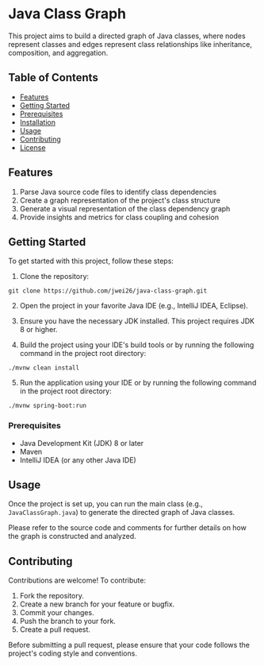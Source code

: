 # Java Class Graph

This project aims to build a directed graph of Java classes, where nodes represent classes and edges represent class relationships like inheritance, composition, and aggregation.

## Table of Contents
- [Features](#Features)
- [Getting Started](#getting-started)
- [Prerequisites](#prerequisites)
- [Installation](#installation)
- [Usage](#usage)
- [Contributing](#contributing)
- [License](#license)

## Features

1.  Parse Java source code files to identify class dependencies
2.  Create a graph representation of the project's class structure
3.  Generate a visual representation of the class dependency graph
4.  Provide insights and metrics for class coupling and cohesion

## Getting Started

To get started with this project, follow these steps:

1. Clone the repository:

```
git clone https://github.com/jwei26/java-class-graph.git
```

2. Open the project in your favorite Java IDE (e.g., IntelliJ IDEA, Eclipse).

3. Ensure you have the necessary JDK installed. This project requires JDK 8 or higher.

4. Build the project using your IDE's build tools or by running the following command in the project root directory:

```
./mvnw clean install
```

5. Run the application using your IDE or by running the following command in the project root directory:

```
./mvnw spring-boot:run
```

### Prerequisites

- Java Development Kit (JDK) 8 or later
- Maven
- IntelliJ IDEA (or any other Java IDE)

## Usage

Once the project is set up, you can run the main class (e.g., `JavaClassGraph.java`) to generate the directed graph of Java classes.

Please refer to the source code and comments for further details on how the graph is constructed and analyzed.

## Contributing

Contributions are welcome! To contribute:

1. Fork the repository.
2. Create a new branch for your feature or bugfix.
3. Commit your changes.
4. Push the branch to your fork.
5. Create a pull request.

Before submitting a pull request, please ensure that your code follows the project's coding style and conventions.
